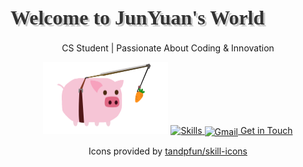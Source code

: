 # Welcome to JunYuan's World

<div align="center">

CS Student | Passionate About Coding & Innovation

<img src="https://github.com/43903687/43903687/blob/main/load.gif?raw=true" alt="Cute Pig" width="200"/>

<!-- 技能图标，修复了中间的空格问题 -->
<a href="https://github.com/tandpfun/skill-icons" target="_blank" title="Skill Icons by tandpfun">
  <img src="https://skillicons.dev/icons?i=python,vue,java,css,js,html" alt="Skills" />
</a>

<a href="mailto:your.email@example.com">
  <img src="https://skillicons.dev/icons?i=gmail" alt="Gmail" width="30" style="vertical-align: middle;"/>
  Get in Touch
</a>

Icons provided by [tandpfun/skill-icons](https://github.com/tandpfun/skill-icons)

</div>

<!-- 添加像素风格字体的CSS -->
<style>
  h1 {
    font-family: 'Press Start 2P', cursive;
    font-size: 32px;
    text-shadow: 3px 3px 0 rgba(0,0,0,0.2);
    color: #333;
  }
</style>

<!-- 导入像素风格字体 -->
<link href="https://fonts.googleapis.com/css2?family=Press Start 2P&display=swap" rel="stylesheet">
